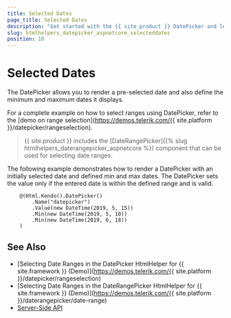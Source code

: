```yaml
---
title: Selected Dates
page_title: Selected Dates
description: "Get started with the {{ site.product }} DatePicker and learn how to set selected dates and date ranges in the DatePicker."
slug: htmlhelpers_datepicker_aspnetcore_selecteddates
position: 10
---
```


# Selected Dates

The DatePicker allows you to render a pre-selected date and also define the minimum and maximum dates it displays.

For a complete example on how to select ranges using DatePicker, refer to the [demo on range selection](https://demos.telerik.com/{{ site.platform }}/datepicker/rangeselection).

> {{ site.product }} includes the [DateRangePicker]({% slug htmlhelpers_daterangepicker_aspnetcore %}) component that can be used for selecting date ranges.

The following example demonstrates how to render a DatePicker with an initially selected date and defined min and max dates. The DatePicker sets the value only if the entered date is within the defined range and is valid.

```Razor
    @(Html.Kendo().DatePicker()
        .Name("datepicker")
        .Value(new DateTime(2019, 5, 15))
        .Min(new DateTime(2019, 5, 10))
        .Min(new DateTime(2019, 6, 18))
    )
```

## See Also

* [Selecting Date Ranges in the DatePicker HtmlHelper for {{ site.framework }} (Demo)](https://demos.telerik.com/{{ site.platform }}/datepicker/rangeselection)
* [Selecting Date Ranges in the DateRangePicker HtmlHelper for {{ site.framework }} (Demo)](https://demos.telerik.com/{{ site.platform }}/daterangepicker/date-range)
* [Server-Side API](/api/datepicker)

